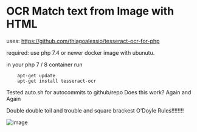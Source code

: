 # OCR Match text from Image with HTML

uses: https://github.com/thiagoalessio/tesseract-ocr-for-php

required: use php 7.4 or newer docker image with ubunutu.

in your php 7 / 8 container run

```
    apt-get update
    apt-get install tesseract-ocr
```

Tested auto.sh for autocommits to github/repo
Does this work? Again and Again

Double double toil and trouble and square brackest
O'Doyle Rules!!!!!!!!

![image](https://github.com/brbartholdeiu/orcmatch/assets/114003386/0458d4a1-18d6-4fc4-90f7-163542727a30)
